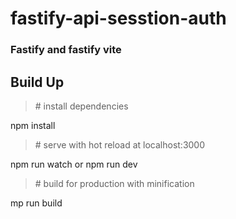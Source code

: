 # fastify-api-sesstion-auth
### Fastify and fastify vite


## Build Up
  > \# install dependencies
  
  npm install
  
  > \# serve with hot reload at localhost:3000
  
  npm run watch 
  or 
  npm run dev
  
  > \# build for production with minification
  
  mp run build
